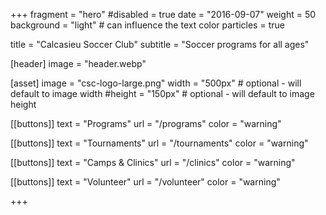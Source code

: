 +++
fragment = "hero"
#disabled = true
date = "2016-09-07"
weight = 50
background = "light" # can influence the text color
particles = true

title = "Calcasieu Soccer Club"
subtitle = "Soccer programs for all ages"

[header]
  image = "header.webp"

[asset]
  image = "csc-logo-large.png"
  width = "500px" # optional - will default to image width
  #height = "150px" # optional - will default to image height

[[buttons]]
  text = "Programs"
  url = "/programs"
  color = "warning"

[[buttons]]
  text = "Tournaments"
  url = "/tournaments"
  color = "warning"

[[buttons]]
  text = "Camps & Clinics"
  url = "/clinics"
  color = "warning"

[[buttons]]
  text = "Volunteer"
  url = "/volunteer"
  color = "warning"

+++
